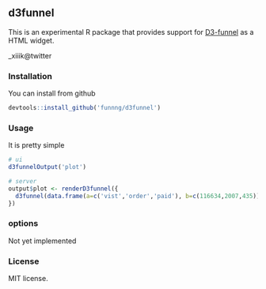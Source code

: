 ## d3funnel

This is an experimental R package that provides support for [D3-funnel](https://github.com/jakezatecky/d3-funnel) as a HTML widget.

_xiiik@twitter

### Installation

You can install from github

```r
devtools::install_github('funnng/d3funnel')
```

### Usage

It is pretty simple

```r
# ui
d3funnelOutput('plot')

# server
output$plot <- renderD3funnel({
  d3funnel(data.frame(a=c('vist','order','paid'), b=c(116634,2007,435)))
})
```

### options

Not yet implemented


### License

MIT license.


